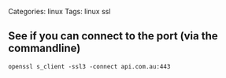 Categories: linux
Tags: linux
      ssl


## See if you can connect to the port (via the commandline)

    openssl s_client -ssl3 -connect api.com.au:443

